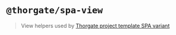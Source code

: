 # `@thorgate/spa-view`

> View helpers used by [Thorgate project template SPA variant](https://gitlab.com/thorgate-public/django-project-template/tree/spa)

